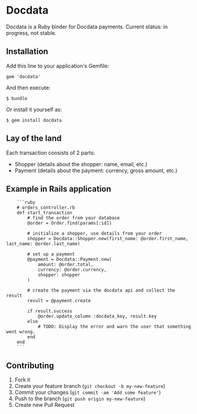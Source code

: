 # Docdata

Docdata is a Ruby binder for Docdata payments. Current status: in progress, not stable.

## Installation

Add this line to your application's Gemfile:

    gem 'docdata'

And then execute:

    $ bundle

Or install it yourself as:

    $ gem install docdata

## Lay of the land

Each transaction consists of 2 parts:

- Shopper (details about the shopper: name, email, etc.)
- Payment (details about the payment: currency, gross amount, etc.) 

## Example in Rails application
		```ruby
		# orders_controller.rb
		def start_transaction
			# find the order from your database
			@order = Order.find(params[:id])
			
			# initialize a shopper, use details from your order
			shopper = Docdata::Shopper.new(first_name: @order.first_name, last_name: @order.last_name)

			# set up a payment
			@payment = Docdata::Payment.new(
				amount: @order.total, 
				currency: @order.currency, 
				shopper: shopper
			)

			# create the payment via the docdata api and collect the result
			result = @payment.create

			if result.success
				@order.update_column :docdata_key, result.key
			else
				# TODO: Display the error and warn the user that something went wrong.
			end
		end
		```

## Contributing

1. Fork it
2. Create your feature branch (`git checkout -b my-new-feature`)
3. Commit your changes (`git commit -am 'Add some feature'`)
4. Push to the branch (`git push origin my-new-feature`)
5. Create new Pull Request
